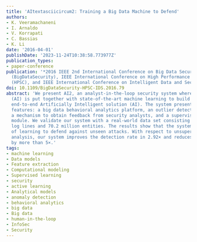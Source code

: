 ```yaml
---
title: 'AItextasciicircum2: Training a Big Data Machine to Defend'
authors:
- K. Veeramachaneni
- I. Arnaldo
- V. Korrapati
- C. Bassias
- K. Li
date: '2016-04-01'
publishDate: '2023-11-24T10:38:58.773977Z'
publication_types:
- paper-conference
publication: '*2016 IEEE 2nd International Conference on Big Data Security on Cloud
  (BigDataSecurity), IEEE International Conference on High Performance and Smart Computing
  (HPSC), and IEEE International Conference on Intelligent Data and Security (IDS)*'
doi: 10.1109/BigDataSecurity-HPSC-IDS.2016.79
abstract: 'We present AI2, an analyst-in-the-loop security system where Analyst Intuition
  (AI) is put together with state-of-the-art machine learning to build a complete
  end-to-end Artificially Intelligent solution (AI). The system presents four key
  features: a big data behavioral analytics platform, an outlier detection system,
  a mechanism to obtain feedback from security analysts, and a supervised learning
  module. We validate our system with a real-world data set consisting of 3.6 billion
  log lines and 70.2 million entities. The results show that the system is capable
  of learning to defend against unseen attacks. With respect to unsupervised outlier
  analysis, our system improves the detection rate in 2.92× and reduces false positives
  by more than 5×.'
tags:
- machine learning
- Data models
- Feature extraction
- Computational modeling
- Supervised learning
- security
- active learning
- Analytical models
- anomaly detection
- behavioral analytics
- big data
- Big data
- human-in-the-loop
- InfoSec
- Security
---
```

